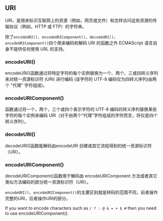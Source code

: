 ## URI

URI，是用来标识互联网上的资源（例如，网页或文件）和怎样访问这些资源的传输协议（例如，HTTP 或 FTP）的字符串。

除了`encodeURI()`、`encodeURIComponent()`、`decodeURI()`、`encodeURIComponent()`四个用来编码和解码 URI 的函数之外 ECMAScript 语言自身不提供任何使用 URL 的支持。

### encodeURI()

encodeURI()函数通过将特定字符的每个实例替换为一个、两个、三或四转义序列来对统一资源标识符 (URI) 进行编码 (该字符的 UTF-8 编码仅为四转义序列)由两个 "代理" 字符组成)。

### encodeURIComponent()

函数通过将一个，两个，三个或四个表示字符的 UTF-8 编码的转义序列替换某些字符的每个实例来编码 URI（对于由两个“代理”字符组成的字符而言，将仅是四个转义序列）。

### decodeURI()

decodeURI()函数能解码由encodeURI 创建或其它流程得到的统一资源标识符（URI）。

### encodeURIComponent()

decodeURIComponent()函数用于解码由 encodeURIComponent 方法或者其它类似方法编码的部分统一资源标识符（URI）。

`encodeURI()`、`encodeURIComponent()`的主要区别就是转码的范围不同，前者操作完整的URI，后者操作URI的部分。

If you want to encode characters such as `/ ? : @ & = + $ #` then you need to use encodeURIComponent().